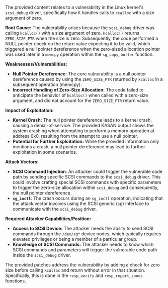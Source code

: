 The provided content relates to a vulnerability in the Linux kernel's `scsi_debug` driver, specifically how it handles calls to `kcalloc` with a size argument of zero.

**Root Cause:**
The vulnerability arises because the `scsi_debug` driver was calling `kcalloc()` with a size argument of zero. `kcalloc()` returns `ZERO_SIZE_PTR` when the size is zero. Subsequently, the code performed a NULL pointer check on the return value expecting it to be valid, which triggered a null pointer dereference when the zero-sized allocation pointer was used later in a `memcpy` operation within the `sg_copy_buffer` function.

**Weaknesses/Vulnerabilities:**
-   **Null Pointer Dereference:** The core vulnerability is a null pointer dereference caused by using the `ZERO_SIZE_PTR` returned by `kcalloc` in a subsequent operation (memcpy).
-   **Incorrect Handling of Zero-Size Allocation:** The code failed to anticipate the behavior of `kcalloc()` when called with a zero-size argument, and did not account for the `ZERO_SIZE_PTR` return value.

**Impact of Exploitation:**
-   **Kernel Crash:** The null pointer dereference leads to a kernel crash, causing a denial-of-service. The provided KASAN output shows the system crashing when attempting to perform a memory operation at address 0x0, resulting from the attempt to use a null pointer.
-   **Potential for Further Exploitation:** While the provided information only mentions a crash, a null pointer dereference may lead to further exploitation in some scenarios.

**Attack Vectors:**
-   **SCSI Command Injection**: An attacker could trigger the vulnerable code path by sending specific SCSI commands to the `scsi_debug` driver. This could involve crafting special SCSI commands with specific parameters to trigger the zero-size allocation within `scsi_debug` and consequently, the null pointer dereference.
-   **`sg_ioctl`**: The crash occurs during an `sg_ioctl` operation, indicating that the attack vector involves using the SCSI generic (sg) interface to communicate with the `scsi_debug` driver.

**Required Attacker Capabilities/Position:**
-   **Access to SCSI Device:** The attacker needs the ability to send SCSI commands through the `/dev/sg*` device nodes, which typically requires elevated privileges or being a member of a particular group.
-  **Knowledge of SCSI Commands:**  The attacker needs to know which SCSI commands and parameters will trigger the vulnerable code path inside the `scsi_debug` driver.

The provided patches address the vulnerability by adding a check for zero size before calling `kcalloc` and return without error in that situation. Specifically, this is done in the `resp_verify` and `resp_report_zones` functions.